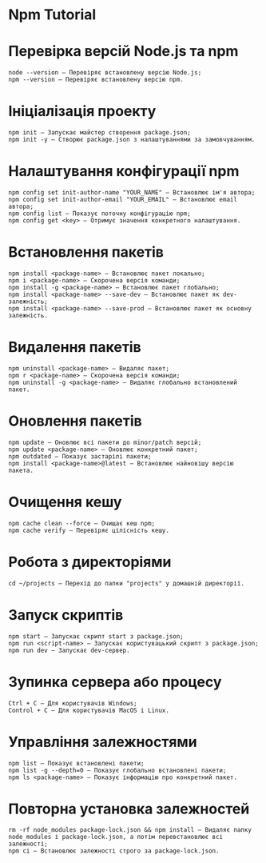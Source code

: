 # Npm Tutorial

# Перевірка версій Node.js та npm

```
node --version — Перевіряє встановлену версію Node.js;
npm --version — Перевіряє встановлену версію npm.
```

# Ініціалізація проекту

```
npm init — Запускає майстер створення package.json;
npm init -y — Створює package.json з налаштуваннями за замовчуванням.
```

# Налаштування конфігурації npm

```
npm config set init-author-name "YOUR_NAME" — Встановлює ім'я автора;
npm config set init-author-email "YOUR_EMAIL" — Встановлює email автора;
npm config list — Показує поточну конфігурацію npm;
npm config get <key> — Отримує значення конкретного налаштування.
```

# Встановлення пакетів

```
npm install <package-name> — Встановлює пакет локально;
npm i <package-name> — Скорочена версія команди;
npm install -g <package-name> — Встановлює пакет глобально;
npm install <package-name> --save-dev — Встановлює пакет як dev-залежність;
npm install <package-name> --save-prod — Встановлює пакет як основну залежність.
```

# Видалення пакетів

```
npm uninstall <package-name> — Видаляє пакет;
npm r <package-name> — Скорочена версія команди;
npm uninstall -g <package-name> — Видаляє глобально встановлений пакет.
```

# Оновлення пакетів

```
npm update — Оновлює всі пакети до minor/patch версій;
npm update <package-name> — Оновлює конкретний пакет;
npm outdated — Показує застарілі пакети;
npm install <package-name>@latest — Встановлює найновішу версію пакета.
```

# Очищення кешу

```
npm cache clean --force — Очищає кеш npm;
npm cache verify — Перевіряє цілісність кешу.
```

# Робота з директоріями

```
cd ~/projects — Перехід до папки "projects" у домашній директорії.
```

# Запуск скриптів

```
npm start — Запускає скрипт start з package.json;
npm run <script-name> — Запускає користувацький скрипт з package.json;
npm run dev — Запускає dev-сервер.
```

# Зупинка сервера або процесу

```
Ctrl + C — Для користувачів Windows;
Control + C — Для користувачів MacOS і Linux.
```

# Управління залежностями

```
npm list — Показує встановлені пакети;
npm list -g --depth=0 — Показує глобально встановлені пакети;
npm ls <package-name> — Показує інформацію про конкретний пакет.
```

# Повторна установка залежностей

```
rm -rf node_modules package-lock.json && npm install — Видаляє папку node_modules і package-lock.json, а потім перевстановлює всі залежності;
npm ci — Встановлює залежності строго за package-lock.json.
```
